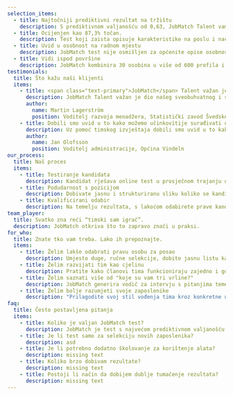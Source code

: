 ```yaml
---
selection_items:
  - title: Najtočniji prediktivni rezultat na tržištu
    description: S prediktivnom valjanošću od 0,63, JobMatch Talent vam daje najtočniji uvid u to kako će kandidat raditi, i prije nego što ga zaposlite.
  - title: Ocijenjen kao 87,3% točan.
    description: Test koji zaista opisuje karakteristike na poslu i način rada – prema onima koji su ga sami ispunili.
  - title: Uvid u osobnost na radnom mjestu
    description: JobMatch test nije osmišljen za općenite opise osobnosti, već da predvidi ponašanje na poslu i pomogne vam odabrati, razviti i voditi ljude na temelju stvarnih rezultata.
  - title: Vidi ispod površine
    description: JobMatch kombinira 30 osobina u više od 600 profila i prikazuje nijanse u ponašanju koje čine razliku između dobrog kandidata i pravog kandidata.
testimonials:
  title: Što kažu naši klijenti
  items:
    - title: <span class="text-primary">JobMatch</span> Talent važan je dio našeg sveobuhvatnog i strateškog pristupa upravljanju kompetencijama.
      description: JobMatch Talent važan je dio našeg sveobuhvatnog i strateškog pristupa upravljanju kompetencijama, kako u odabiru menadžera, tako i u njihovom kontinuiranom razvoju na najbolji mogući način.
      author:
        name: Martin Lagerström
        position: Voditelj razvoja menadžera, Statistički zavod Švedske
    - title: Dobili smo uvid u to kako možemo učinkovitije surađivati unutar tima.
      description: Uz pomoć timskog izvještaja dobili smo uvid u to kako možemo učinkovitije surađivati unutar tima, ali i poboljšati odnos i komunikaciju između voditelja i zaposlenika.
      author:
        name: Jan Olofsson
        position: Voditelj administracije, Općina Vindeln
our_process:
  title: Naš proces
  items:
    - title: Testiranje kandidata
      description: Kandidat rješava online test u prosječnom trajanju od 30–40 minuta
    - title: Podudarnost s pozicijom
      description: Dobivate jasnu i strukturiranu sliku koliko se kandidat uklapa u zahtjeve radnog mjesta.
    - title: Kvalificirani odabir
      description: Na temelju rezultata, s lakoćom odabirete prave kandidate za ulogu.
team_player:
  title: Svatko zna reći “timski sam igrač”.
  description: JobMatch otkriva što to zapravo znači u praksi.
for_who:
  title: Znate tko vam treba. Lako ih prepoznajte.
  items:
    - title: Želim lakše odabrati pravu osobu za posao
      description: Umjesto duge, ručne selekcije, dobite jasnu listu kandidata koji odgovaraju ključnim zahtjevima uloge.
    - title: Želim razvijati tim kao cjelinu
      description: Pratite kako članovi tima funkcioniraju zajedno i gdje leže mogućnosti za bolje uparivanje zadataka i ljudi.
    - title: Želim saznati više od "koje su vam tri vrline?"
      description: JobMatch generira vodič za intervju s pitanjima temeljenima na rezultatima testa i zahtjevima radnog mjesta.
    - title: Želim bolje razumjeti svoje zaposlenike
      description: "Prilagodite svoj stil vođenja tima kroz konkretne uvide: kako se ponašaju pod pritiskom, kako komuniciraju i što ih motivira."
faq:
  title: Često postavljena pitanja
  items:
    - title: Koliko je valjan JobMatch test?
      description: JobMatch je test s najvećom prediktivnom valjanošću na svijetu (0.63), što znači da daje najprecizniji uvid u učinak zaposlenika i njihovu uspješnost na poslu. Certificiran je od strane DNV prema EFPA standardima, odnosno, zadovoljava stroge kriterije psihometrijske kvalitete, uključujući pouzdanost, valjanost i etičku upotrebu.
    - title: Je li test samo za selekciju novih zaposlenika?
      description: asd
    - title: Je li potrebno dodatno školovanje za korištenje alata?
      description: missing text
    - title: Koliko brzo dobivam rezultate?
      description: missing text
    - title: Postoji li način da dobijem dublje tumačenje rezultata?
      description: missing text
---
```

